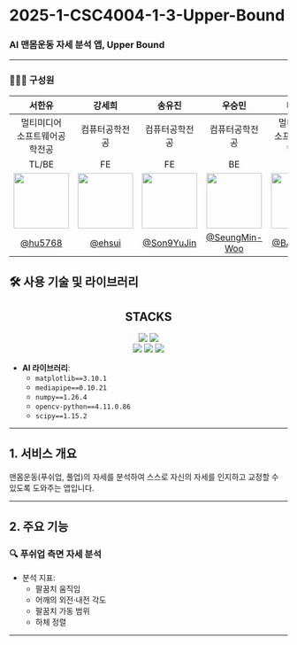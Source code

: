 # 2025-1-CSC4004-1-3-Upper-Bound

### AI 맨몸운동 자세 분석 앱, **Upper Bound**
---

### 🧑‍🤝‍🧑 구성원  
|서한유|강세희|송유진|우승민|배인호|
| :------: | :------: | :------: | :------: | :------: |
|멀티미디어<br>소프트웨어공학전공|컴퓨터공학전공|컴퓨터공학전공|컴퓨터공학전공|멀티미디어<br>소프트웨어공학전공|
|TL/BE|FE |FE| BE|BE|
| <img src="https://github.com/hu5768.png" width="100"> | <img src="https://github.com/ehsui.png" width="100"> | <img src="https://github.com/Son9YuJin.png" width="100"> | <img src="https://github.com/SeungMin-Woo.png" width="100"> |<img src="https://github.com/BAE-INHO.png" width="100"> |
|        [@hu5768](https://github.com/hu5768)       |         [@ehsui](https://github.com/ehsui)        |        [@Son9YuJin](https://github.com/Son9YuJin)        |        [@SeungMin-Woo](https://github.com/SeungMin-Woo)|[@BAE-INHO](https://github.com/BAE-INHO)|

## 🛠️ 사용 기술 및 라이브러리

<div align=center><h2>STACKS</h2></div>

<div align=center> 
  <img src="https://img.shields.io/badge/nestjs-E0234E?style=for-the-badge&logo=nestjs&logoColor=white">
  <img src="https://img.shields.io/badge/flutter-02569B?style=for-the-badge&logo=flutter&logoColor=white">
  <br>
  <img src="https://img.shields.io/badge/github-181717?style=for-the-badge&logo=github&logoColor=white">
  <img src="https://img.shields.io/badge/git-F05032?style=for-the-badge&logo=git&logoColor=white">
  <img src="https://img.shields.io/badge/notion-000000?style=for-the-badge&logo=notion&logoColor=white">
  <br>
</div>

- **AI 라이브러리**:
  - `matplotlib==3.10.1`
  - `mediapipe==0.10.21`
  - `numpy==1.26.4`
  - `opencv-python==4.11.0.86`
  - `scipy==1.15.2`

---

## 1. 서비스 개요

맨몸운동(푸쉬업, 풀업)의 자세를 분석하여 스스로 자신의 자세를 인지하고 교정할 수 있도록 도와주는 앱입니다.


---
## 2. 주요 기능
### 🔍 푸쉬업 측면 자세 분석
- 분석 지표:
  - 팔꿈치 움직임
  - 어깨의 외전·내전 각도
  - 팔꿈치 가동 범위
  - 하체 정렬
---
